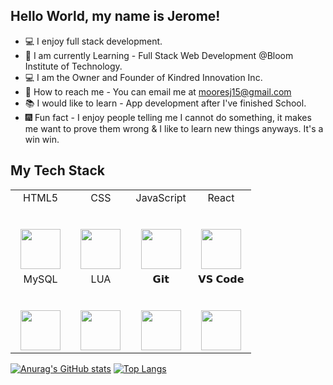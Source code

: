 ## Hello World, my name is Jerome!

- :computer: I enjoy full stack development.
- :school: I am currently Learning -  Full Stack Web Development @Bloom Institute of Technology.
- :computer: I am the Owner and Founder of Kindred Innovation Inc.
- :e-mail: How to reach me - You can email me at mooresj15@gmail.com
- :books: I would like to learn - App development after I've finished School.
- :fireworks: Fun fact - I enjoy people telling me I cannot do something, it makes me want to prove them wrong & I like to learn new things anyways. It's a win win.

## My Tech Stack

<table>
  <tbody>
    <tr valign="top">
      <td width="25%" align="center">
        <span>HTML5</span><br><br><br>
        <img height="64px" src="https://cdn.svgporn.com/logos/html-5.svg">
      </td>
      <td width="25%" align="center">
        <span>CSS</span><br><br><br>
        <img height="64px" src="https://cdn.svgporn.com/logos/css-3.svg">
      </td>
      <td width="25%" align="center">
        <span>JavaScript</span><br><br><br>
        <img height="64px" src="https://cdn.svgporn.com/logos/javascript.svg">
      </td>
      <td width="25%" align="center">
        <span>React</span><br><br><br>
        <img height="64px" src="https://cdn.svgporn.com/logos/create-react-app.svg">
      </td>
    </tr>
    <tr valign="top">
      <td width="25%" align="center">
        <span>MySQL</span><br><br><br>
        <img height="64px" src="https://cdn.svgporn.com/logos/mysql-icon.svg">
      </td>
      <td width="25%" align="center">
        <span>LUA</span><br><br><br>
        <img height="64px" src="https://cdn.svgporn.com/logos/lua.svg">
      </td>
      <td width="25%" align="center">
        <span>𝗚𝗶𝘁</span><br><br><br>
        <img height="64px" src="https://cdn.svgporn.com/logos/git-icon.svg">
      </td>
      <td width="25%" align="center">
        <span>𝗩𝗦 𝗖𝗼𝗱𝗲</span><br><br><br>
        <img height="64px" src="https://cdn.svgporn.com/logos/visual-studio-code.svg">
      </td>
    </tr>
  </tbody>
</table>


[![Anurag's GitHub stats](https://github-readme-stats.vercel.app/api?username=JeromeMoores&count_private=true)](https://github.com/JeromeMoores/github-readme-stats)
[![Top Langs](https://github-readme-stats.vercel.app/api/top-langs/?username=JeromeMoores&langs_count=8)](https://github.com/JeromeMoores/github-readme-stats)
